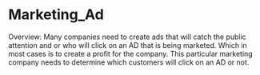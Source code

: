# Marketing_Ad

Overview: 
Many companies need to create ads that will catch the public attention and or who will click on an AD that is being marketed. Which in most cases is to create a profit for the company. This particular marketing company needs to determine which customers will click on an AD or not. 

